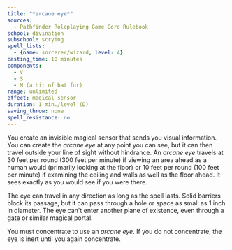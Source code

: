 ```yaml
---
title: "*arcane eye*"
sources:
  - Pathfinder Roleplaying Game Core Rulebook
school: divination
subschool: scrying
spell_lists:
  - {name: sorcerer/wizard, level: 4}
casting_time: 10 minutes
components:
  - V
  - S
  - M (a bit of bat fur)
range: unlimited
effect: magical sensor
duration: 1 min./level (D)
saving_throw: none
spell_resistance: no
---
```


You create an invisible magical sensor that sends you visual information. You can create the *arcane eye* at any point you can see, but it can then travel outside your line of sight without hindrance. An *arcane eye* travels at 30 feet per round (300 feet per minute) if viewing an area ahead as a human would (primarily looking at the floor) or 10 feet per round (100 feet per minute) if examining the ceiling and walls as well as the floor ahead. It sees exactly as you would see if you were there.

The eye can travel in any direction as long as the spell lasts. Solid barriers block its passage, but it can pass through a hole or space as small as 1 inch in diameter. The eye can't enter another plane of existence, even through a gate or similar magical portal.

You must concentrate to use an *arcane eye*. If you do not concentrate, the eye is inert until you again concentrate.

